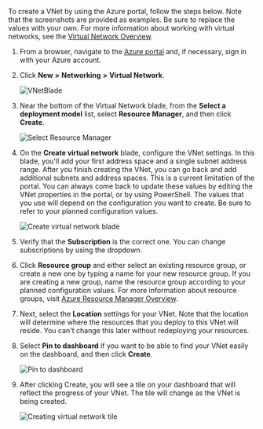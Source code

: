 To create a VNet by using the Azure portal, follow the steps below. Note that the screenshots are provided as examples. Be sure to replace the values with your own. For more information about working with virtual networks, see the [Virtual Network Overview](../articles/virtual-network/virtual-networks-overview.md).

1. From a browser, navigate to the [Azure portal](http://portal.azure.com) and, if necessary, sign in with your Azure account.
2. Click **New** **>** **Networking** **>** **Virtual Network**.
   
    ![VNetBlade](./media/vpn-gateway-basic-vnet-rm-portal-include/newvnetportal650.png)
3. Near the bottom of the Virtual Network blade, from the **Select a deployment model** list, select **Resource Manager**, and then click **Create**.
   
    ![Select Resource Manager](./media/vpn-gateway-basic-vnet-rm-portal-include/resourcemanager250.png)
4. On the **Create virtual network** blade, configure the VNet settings. In this blade, you'll add your first address space and a single subnet address range. After you finish creating the VNet, you can go back and add additional subnets and address spaces. This is a current limitation of the portal. You can always come back to update these values by editing the VNet properties in the portal, or by using PowerShell. The values that you use will depend on the configuration you want to create. Be sure to refer to your planned configuration values. 
   
    ![Create virtual network blade](./media/vpn-gateway-basic-vnet-rm-portal-include/createavnet250.png)
5. Verify that the **Subscription** is the correct one. You can change subscriptions by using the dropdown.
6. Click **Resource group** and either select an existing resource group, or create a new one by typing a name for your new resource group. If you are creating a new group, name the resource group according to your planned configuration values. For more information about resource groups, visit [Azure Resource Manager Overview](../articles/resource-group-overview.md#resource-groups).
7. Next, select the **Location** settings for your VNet. Note that the location will determine where the resources that you deploy to this VNet will reside. You can't change this later without redeploying your resources.
8. Select **Pin to dashboard** if you want to be able to find your VNet easily on the dashboard, and then click **Create**.
   
    ![Pin to dashboard](./media/vpn-gateway-basic-vnet-rm-portal-include/pintodashboard150.png)
9. After clicking Create, you will see a tile on your dashboard that will reflect the progress of your VNet. The tile will change as the VNet is being created.
   
    ![Creating virtual network tile](./media/vpn-gateway-basic-vnet-rm-portal-include/deploying150.png)

